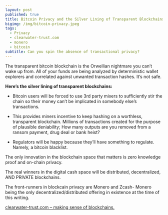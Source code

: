 ```yaml
---
layout: post
published: true
title: Bitcoin Privacy and the Silver Lining of Transparent Blockchains
bigimg: /img/bitcoin-privacy.jpeg
tags:
  - Privacy
  - clearwater-trust.com
  - monero
  - bitcoin
subtitle: Can you spin the absence of transactional privacy?
---
```

The transparent bitcoin blockchain is the Orwellian nightmare you can’t wake up from. All of your funds are being analyzed by deterministic wallet explorers and correlated against unwanted transaction hashes. It’s not safe.

**Here’s the silver lining of transparent blockchains:**

- Bitcoin users will be forced to use 3rd party mixers to sufficiently stir the chain so their money can’t be implicated in somebody else’s transactions.
 
- This provides miners incentive to keep hashing on a worthless, transparent blockchain. Millions of transactions created for the purpose of plausible deniability; How many outputs are you removed from a ransom payment, drug deal or bank heist?
 
- Regulators will be happy because they’ll have something to regulate. Namely, a bitcoin blacklist.

The only innovation in the blockchain space that matters is zero knowledge proof and on-chain privacy.

The real winners in the digital cash space will be distributed, decentralized, AND PRIVATE blockchains.

The front-runners in blockcain privacy are Monero and Zcash- Monero being the only decentralized/distributed offering in existence at the time of this writing.

[clearwater-trust.com – making sense of blockchains.](https://clearwater-trust.com)
